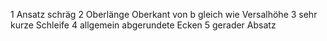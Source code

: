 1 Ansatz schräg
2 Oberlänge Oberkant von b gleich wie Versalhöhe
3 sehr kurze Schleife
4 allgemein abgerundete Ecken
5 gerader Absatz
